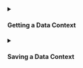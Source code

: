 <details>
<summary>

#### Getting a Data Context

</summary>

**Quickstart Data Context**
- [How to quickly instantiate a Data Context](/docs/guides/setup/configuring_data_contexts/instantiating_data_contexts/how_to_quickly_instantiate_a_data_context)

**Filesystem Data Contexts**
- [How to initialize a new Data Context with the CLI](/docs/guides/setup/configuring_data_contexts/how_to_configure_a_new_data_context_with_the_cli)
- [How to initialize a filesystem Data Context in Python](/docs/guides/setup/configuring_data_contexts/initializing_data_contexts/how_to_initialize_a_filesystem_data_context_in_python)
- [How to instantiate a specific Filesystem Data Context](/docs/guides/setup/configuring_data_contexts/instantiating_data_contexts/how_to_instantiate_a_specific_filesystem_data_context)

**In-memory Data Contexts**
- [How to explicitly instantiate an Ephemeral Data Context](/docs/guides/setup/configuring_data_contexts/instantiating_data_contexts/how_to_explicitly_instantiate_an_ephemeral_data_context)
- [How to instantiate a Data Context without a yml file](/docs/guides/setup/configuring_data_contexts/how_to_instantiate_a_data_context_without_a_yml_file)

</details>

<details>
<summary>

#### Saving a Data Context

</summary>

Filesystem and Cloud Data Contexts automatically save any changes as they are made.  The only type of Data Context that does not immediately save changes in a persisting way is the Ephemeral Data Context, which is an in-memory Data Context that will not persist beyond the current Python session.  However, an Ephemeral Data Context can be converted to a Filesystem Data Context if you wish to save its contents for future use.

For more information, please see:
- [How to convert an Ephemeral Data Context to a Filesystem Data Context](/docs/guides/setup/configuring_data_contexts/how_to_convert_an_ephemeral_data_context_to_a_filesystem_data_context)

</details>